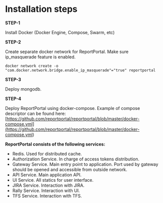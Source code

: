 ﻿Installation steps 
======================

**STEP-1**

Install Docker (Docker Engine, Compose, Swarm, etc)

**STEP-2**

Create separate docker network for ReportPortal. Make sure ip_masquerade feature is enabled.
~~~~~~~~~~~~~~~~~~~~~~~~~~~~~~~~~~~~~~~~~~~~~~~~~~~~~~~~~~~~~~~~~~~~~~~~~~~~~~~~
docker network create -o "com.docker.network.bridge.enable_ip_masquerade"="true" reportportal
~~~~~~~~~~~~~~~~~~~~~~~~~~~~~~~~~~~~~~~~~~~~~~~~~~~~~~~~~~~~~~~~~~~~~~~~~~~~~~~~

**STEP-3**

Deploy mongodb. 

**STEP-4**

Deploy ReportPortal using docker-compose. 
Example of compose descriptor can be found here: [https://github.com/reportportal/reportportal/blob/master/docker-compose.yml](<https://github.com/reportportal/reportportal/blob/master/docker-compose.yml>)

**ReportPortal consists of the following services:**

- Redis. Used for distributed cache.
- Authorization Service. In charge of access tokens distribution.
- Gateway Service. Main entry point to application. Port used by gateway should be opened and accessible from outside network.
- API Service. Main application API.
- UI Service. All statics for user interface.
- JIRA Service. Interaction with JIRA.
- Rally Service. Interaction with UI.
- TFS Service. Interaction with TFS.
